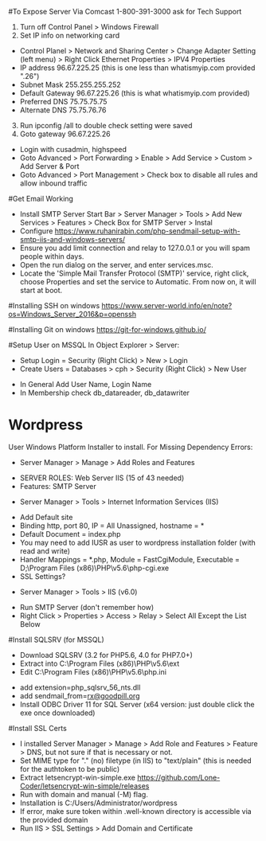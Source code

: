 #To Expose Server Via Comcast
1-800-391-3000 ask for Tech Support

1. Turn off Control Panel > Windows Firewall
2. Set IP info on networking card
  - Control Planel > Network and Sharing Center > Change Adapter Setting (left menu) > Right Click Ethernet Properties > IPV4 Properties
  - IP address 96.67.225.25 (this is one less than whatismyip.com provided ".26")
  - Subnet Mask 255.255.255.252
  - Default Gateway 96.67.225.26 (this is what whatismyip.com provided)
  - Preferred DNS 75.75.75.75
  - Alternate DNS 75.75.76.76
3. Run ipconfig /all to double check setting were saved
4. Goto gateway 96.67.225.26
  - Login with cusadmin, highspeed
  - Goto Advanced > Port Forwarding > Enable > Add Service > Custom > Add Server & Port
  - Goto Advanced > Port Management > Check box to disable all rules and allow inbound traffic

#Get Email Working
- Install SMTP Server Start Bar > Server Manager > Tools > Add New Services > Features > Check Box for SMTP Server > Instal
- Configure https://www.ruhanirabin.com/php-sendmail-setup-with-smtp-iis-and-windows-servers/
- Ensure you add limit connection and relay to 127.0.0.1 or you will spam people within days.
- Open the run dialog on the server, and enter services.msc.
- Locate the 'Simple Mail Transfer Protocol (SMTP)' service, right click, choose Properties and set the service to Automatic. From now on, it will start at boot.

#Installing SSH on windows
https://www.server-world.info/en/note?os=Windows_Server_2016&p=openssh

#Installing Git on windows
https://git-for-windows.github.io/

#Setup User on MSSQL
In Object Explorer > Server:
- Setup Login = Security (Right Click) > New > Login
- Create Users = Databases > cph > Security (Right Click) > New User
 * In General Add User Name, Login Name
 * In Membership check db_datareader, db_datawriter

# Wordpress
User Windows Platform Installer to install.
For Missing Dependency Errors:
- Server Manager > Manage > Add Roles and Features
* SERVER ROLES: Web Server IIS (15 of 43 needed)
* Features: SMTP Server
- Server Manager > Tools > Internet Information Services (IIS)
* Add Default site
* Binding http, port 80, IP = All Unassigned, hostname = *
* Default Document = index.php
* You may need to add IUSR as user to wordpress installation folder (with read and write)
* Handler Mappings = *.php, Module = FastCgiModule, Executable = D;\Program Files (x86)\PHP\v5.6\php-cgi.exe
* SSL Settings?
- Server Manager > Tools > IIS (v6.0)
* Run SMTP Server (don't remember how)
* Right Click > Properties > Access > Relay > Select All Except the List Below

#Install SQLSRV (for MSSQL)
- Download SQLSRV (3.2 for PHP5.6, 4.0 for PHP7.0+)
- Extract into C:\Program Files (x86)\PHP\v5.6\ext
- Edit C:\Program Files (x86)\PHP\v5.6\php.ini
* add extension=php_sqlsrv_56_nts.dll
* add sendmail_from=rx@goodpill.org
* Install ODBC Driver 11 for SQL Server (x64 version: just double click the exe once downloaded)

#Install SSL Certs
- I installed Server Manager > Manage > Add Role and Features > Feature > DNS, but not sure if that is necessary or not.
- Set MIME type for "." (no) filetype (in IIS) to "text/plain" (this is needed for the authtoken to be public)
- Extract letsencrypt-win-simple.exe https://github.com/Lone-Coder/letsencrypt-win-simple/releases
- Run with domain and manual (-M) flag.  
- Installation is C:/Users/Administrator/wordpress
- If error, make sure token within .well-known directory is accessible via the provided domain
- Run IIS > SSL Settings > Add Domain and Certificate
